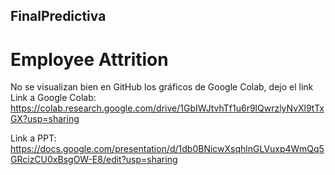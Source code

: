 ## FinalPredictiva
# Employee Attrition

No se visualizan bien en GitHub los gráficos de Google Colab, dejo el link
Link a Google Colab: https://colab.research.google.com/drive/1GbIWJtvhTf1u6r9lQwrzlyNvXl9tTxGX?usp=sharing

Link a PPT: https://docs.google.com/presentation/d/1db0BNicwXsqhlnGLVuxp4WmQq5GRcizCU0xBsgOW-E8/edit?usp=sharing
